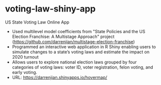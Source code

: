 # voting-law-shiny-app
US State Voting Law Online App

* Used multilevel model coefficients from "State Policies and the US Election Franchise: A Multistage Approach" project (https://github.com/darrenjian/multistage-election-franchise)
* Programmed an interactive web application in R Shiny enabling users to simulate changes to a state’s voting laws and estimate the impact on 2020 turnout
* Allows users to explore national election laws grouped by four categories of voting laws: voter ID, voter registration, felon voting, and early voting.
* URL: https://darrenjian.shinyapps.io/hovermap/
